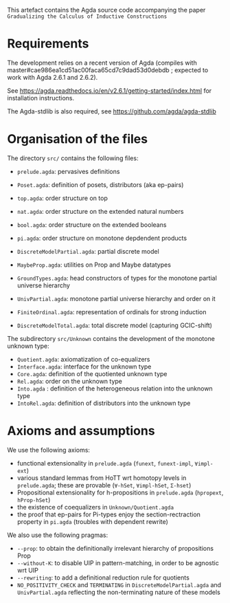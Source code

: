 This artefact contains the Agda source code accompanying the
paper ``Gradualizing the Calculus of Inductive Constructions``


# Requirements

The development relies on a recent version of Agda 
(compiles with master#cae986ea1cd51ac00faca65cd7c9dad53d0debdb
; expected to work with Agda 2.6.1 and 2.6.2).

See https://agda.readthedocs.io/en/v2.6.1/getting-started/index.html for installation instructions.

The Agda-stdlib is also required, see https://github.com/agda/agda-stdlib


# Organisation of the files

The directory `src/` contains the following files:
- `prelude.agda`: pervasives definitions
- `Poset.agda`: definition of posets, distributors (aka ep-pairs)
- `top.agda`: order structure on top
- `nat.agda`: order structure on the extended natural numbers
- `bool.agda`: order structure on the extended booleans
- `pi.agda`: order structure on monotone depdendent products

- `DiscreteModelPartial.agda`: partial discrete model
- `MaybeProp.agda`: utilities on Prop and Maybe datatypes
- `GroundTypes.agda`: head constructors of types for the monotone partial universe hierarchy
- `UnivPartial.agda`: monotone partial universe hierarchy and order on it

- `FiniteOrdinal.agda`: representation of ordinals for strong induction
- `DiscreteModelTotal.agda`: total discrete model (capturing GCIC-shift)

The subdirectory `src/Unknown` contains the development of the monotone unknown type:
- `Quotient.agda`: axiomatization of co-equalizers
- `Interface.agda`: interface for the unknown type
- `Core.agda`: definition of the quotiented unknown type
- `Rel.agda`: order on the unknown type
- `Into.agda` : definition of the heterogeneous relation into the unknown type
- `IntoRel.agda`: definition of distributors into the unknown type


# Axioms and assumptions

We use the following axioms:
- functional extensionality in `prelude.agda` (`funext`, `funext-impl`, `∀impl-ext`)
- various standard lemmas from HoTT wrt homotopy levels in `prelude.agda`; these are provable (`∀-hSet`, `∀impl-hSet`, `Σ-hset`)
- Propositional extensionality for h-propositions in `prelude.agda` (`hpropext`, `hProp-hSet`)
- the existence of coequalizers in `Unknown/Quotient.agda`
- the proof that ep-pairs for Pi-types enjoy the section-rectraction property in `pi.agda` (troubles with dependent rewrite)

We also use the following pragmas:
- `--prop`: to obtain the definitionally irrelevant hierarchy of propositions Prop
- `--without-K`: to disable UIP in pattern-matching, in order to be agnostic wrt UIP
- `--rewriting`: to add a definitional reduction rule for quotients 
- `NO_POSITIVITY_CHECK` and `TERMINATING` in `DiscreteModelPartial.agda` and `UnivPartial.agda` reflecting the non-terminating nature of these models
